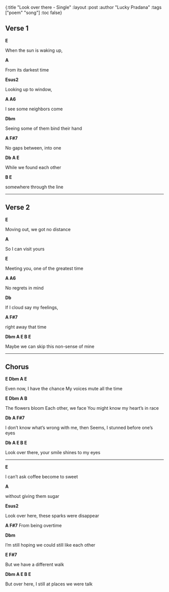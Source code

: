 {:title "Look over there - Single"
:layout :post
:author "Lucky Pradana"
:tags  ["poem" "song"]
:toc false}

## Verse 1

**E**

When the sun is waking up,

**A**

From its darkest time

**Esus2**

Looking up to window,

**A A6**

I see some neighbors come

**Dbm**

Seeing some of them bind their hand

**A F#7**

No gaps between, into one

**Db A E**

While we found each other

**B E**

somewhere through the line

---

## Verse 2

**E**

Moving out, we got no distance

**A**

So I can visit yours

**E**

Meeting you, one of the greatest time

**A A6**

No regrets in mind

**Db**

If I cloud say my feelings,

**A F#7**

right away that time

**Dbm A E B E**

Maybe we can skip this non-sense of mine

---

## Chorus

**E Dbm A E**

Even now, I have the chance
My voices mute all the time

**E Dbm A B**

The flowers bloom
Each other, we face
You might know my heart’s in race

**Db     A F#7**

I don’t know what’s wrong with me, then
Seems, I stunned before one’s eyes

**Db A E B E**

Look over there, your smile shines to my eyes

---

**E**

I can’t ask coffee become to sweet

**A**

without giving them sugar

**Esus2**

Look over here, these sparks were disappear

**A F#7**
From being overtime

**Dbm**

I’m still hoping we could still like each other

**E F#7**

But we have a different walk

**Dbm A E B E**

But over here, I still at places we were talk
